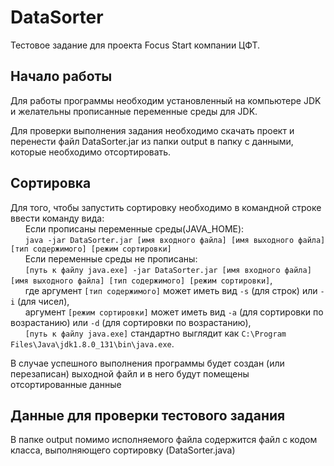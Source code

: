 # DataSorter
Тестовое задание для проекта Focus Start компании ЦФТ.
## Начало работы 
Для работы программы необходим установленный на компьютере JDK и желательны 
прописанные переменные среды для JDK. 
  
Для проверки выполнения задания необходимо скачать проект и перенести файл 
DataSorter.jar из папки output в папку с данными, которые необходимо отсортировать.
## Сортировка
Для того, чтобы запустить сортировку необходимо в командной строке ввести команду вида:  
&nbsp;&nbsp;&nbsp;&nbsp;&nbsp;&nbsp;Если прописаны переменные среды(JAVA_HOME):    
&nbsp;&nbsp;&nbsp;&nbsp;&nbsp;&nbsp;`java -jar DataSorter.jar [имя входного файла] [имя выходного файла] [тип содержимого] [режим сортировки]`  
&nbsp;&nbsp;&nbsp;&nbsp;&nbsp;&nbsp;Если переменные среды не прописаны:  
&nbsp;&nbsp;&nbsp;&nbsp;&nbsp;&nbsp;`[путь к файлу java.exe] -jar DataSorter.jar [имя входного файла] [имя выходного файла] [тип содержимого] [режим сортировки]`,  
&nbsp;&nbsp;&nbsp;&nbsp;&nbsp;&nbsp;где аргумент `[тип содержимого]` может иметь вид `-s` (для строк) или `-i` (для чисел),    
&nbsp;&nbsp;&nbsp;&nbsp;&nbsp;&nbsp;аргумент `[режим сортировки]` может иметь вид `-a` (для сортировки по возрастанию) или `-d` (для сортировки по возрастанию),  
&nbsp;&nbsp;&nbsp;&nbsp;&nbsp;&nbsp;`[путь к файлу java.exe]` стандартно выглядит как `C:\Program Files\Java\jdk1.8.0_131\bin\java.exe`.  

В случае успешного выполнения программы будет создан (или перезаписан) выходной файл и в него будут помещены отсортированные данные
 
## Данные для проверки тестового задания
В папке output помимо исполняемого файла содержится файл с кодом класса, выполняющего сортировку (DataSorter.java)